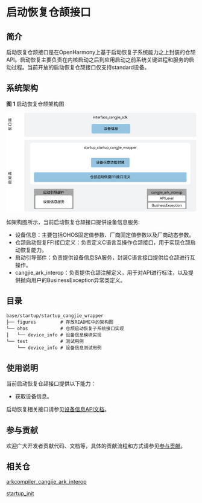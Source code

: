 # 启动恢复仓颉接口

## 简介

启动恢复仓颉接口是在OpenHarmony上基于启动恢复子系统能力之上封装的仓颉API。启动恢复主要负责在内核启动之后到应用启动之前系统关键进程和服务的启动过程。当前开放的启动恢复仓颉接口仅支持standard设备。

## 系统架构

**图 1** 启动恢复仓颉架构图

![启动恢复仓颉架构图](figures/startup_cangjie_wrapper_architecture_zh.png)

如架构图所示，当前启动恢复仓颉接口提供设备信息服务:

- 设备信息：主要包括OHOS固定值参数、厂商固定值参数以及厂商动态参数。
- 仓颉启动恢复FFI接口定义：负责定义C语言互操作仓颉接口，用于实现仓颉启动恢复能力。
- 启动引导部件：负责提供设备信息SA服务，封装C语言接口提供给仓颉进行互操作。
- cangjie_ark_interop：负责提供仓颉注解定义，用于对API进行标注，以及提供抛向用户的BusinessException异常类定义。

## 目录

```
base/startup/startup_cangjie_wrapper
├── figures         # 存放README中的架构图
└── ohos            # 仓颉启动恢复子系统接口实现
│   └── device_info # 设备信息模块实现
└── test            # 测试用例
    └── device_info # 设备信息测试用例
```

## 使用说明

当前启动恢复仓颉接口提供以下能力：

- 获取设备信息。

启动恢复相关接口请参见[设备信息API文档](https://gitcode.com/openharmony-sig/arkcompiler_cangjie_ark_interop/blob/master/doc/API_Reference/source_zh_cn/apis/BasicServicesKit/cj-apis-device_info.md)。

## 参与贡献

欢迎广大开发者贡献代码、文档等，具体的贡献流程和方式请参见[参与贡献](https://gitcode.com/openharmony/docs/blob/master/zh-cn/contribute/%E5%8F%82%E4%B8%8E%E8%B4%A1%E7%8C%AE.md)。

## 相关仓

[arkcompiler_cangjie_ark_interop](https://gitcode.com/openharmony-sig/arkcompiler_cangjie_ark_interop)

[startup_init](https://gitcode.com/openharmony/startup_init)
